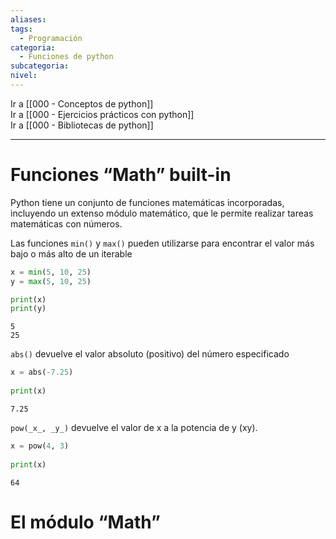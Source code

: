 ```yaml
---
aliases: 
tags:
  - Programación
categoria:
  - Funciones de python
subcategoria: 
nivel:
---
```


Ir a [[000 - Conceptos de python]] <br>
Ir a [[000 - Ejercicios prácticos con python]] <br>
Ir a [[000 - Bibliotecas de python]]

---

<!--INDICE-->
<!--/INDICE--> 

# Funciones “Math” built-in

Python tiene un conjunto de funciones matemáticas incorporadas, incluyendo un extenso módulo matemático, que le permite realizar tareas matemáticas con números.

Las funciones `min()` y `max()` pueden utilizarse para encontrar el valor más bajo o más alto de un iterable

```python
x = min(5, 10, 25)
y = max(5, 10, 25)

print(x)
print(y)
```

	5
	25

`abs()` devuelve el valor absoluto (positivo) del número especificado

```python
x = abs(-7.25)  
  
print(x)
```

	7.25

`pow(_x_, _y_)` devuelve el valor de x a la potencia de y (xy).

```python
x = pow(4, 3)  
  
print(x)
```

	64

# El módulo “Math”

